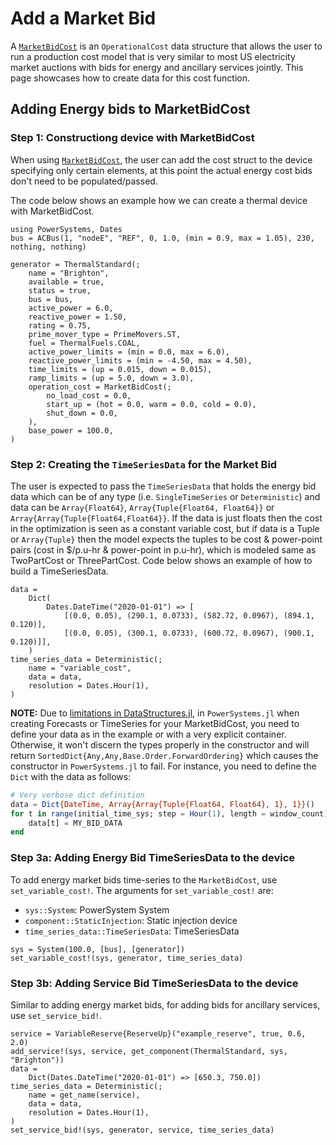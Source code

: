 # Add a Market Bid

A [`MarketBidCost`](@ref) is an `OperationalCost` data structure that allows the user to run a production
cost model that is very similar to most US electricity market auctions with bids for energy
and ancillary services jointly. This page showcases how to create data for this cost function.

## Adding Energy bids to MarketBidCost

### Step 1: Constructiong device with MarketBidCost

When using [`MarketBidCost`](@ref), the user can add the cost struct to the device specifying
only certain elements, at this point the actual energy cost bids don't need to be populated/passed.

The code below shows an example how we can create a thermal device with MarketBidCost.

```@repl market_bid_cost
using PowerSystems, Dates
bus = ACBus(1, "nodeE", "REF", 0, 1.0, (min = 0.9, max = 1.05), 230, nothing, nothing)

generator = ThermalStandard(;
    name = "Brighton",
    available = true,
    status = true,
    bus = bus,
    active_power = 6.0,
    reactive_power = 1.50,
    rating = 0.75,
    prime_mover_type = PrimeMovers.ST,
    fuel = ThermalFuels.COAL,
    active_power_limits = (min = 0.0, max = 6.0),
    reactive_power_limits = (min = -4.50, max = 4.50),
    time_limits = (up = 0.015, down = 0.015),
    ramp_limits = (up = 5.0, down = 3.0),
    operation_cost = MarketBidCost(;
        no_load_cost = 0.0,
        start_up = (hot = 0.0, warm = 0.0, cold = 0.0),
        shut_down = 0.0,
    ),
    base_power = 100.0,
)
```

### Step 2: Creating the `TimeSeriesData` for the Market Bid

The user is expected to pass the `TimeSeriesData` that holds the energy bid data which can be
of any type (i.e. `SingleTimeSeries` or `Deterministic`) and data can be `Array{Float64}`,
`Array{Tuple{Float64, Float64}}` or `Array{Array{Tuple{Float64,Float64}}`. If the data is
just floats then the cost in the optimization is seen as a constant variable cost, but if
data is a Tuple or `Array{Tuple}` then the model expects the tuples to be cost & power-point
pairs (cost in $/p.u-hr & power-point in p.u-hr), which is modeled same as TwoPartCost or
ThreePartCost. Code below shows an example of how to build a TimeSeriesData.

```@repl market_bid_cost
data =
    Dict(
        Dates.DateTime("2020-01-01") => [
            [(0.0, 0.05), (290.1, 0.0733), (582.72, 0.0967), (894.1, 0.120)],
            [(0.0, 0.05), (300.1, 0.0733), (600.72, 0.0967), (900.1, 0.120)]],
    )
time_series_data = Deterministic(;
    name = "variable_cost",
    data = data,
    resolution = Dates.Hour(1),
)
```

**NOTE:** Due to [limitations in DataStructures.jl](https://github.com/JuliaCollections/DataStructures.jl/issues/239),
in `PowerSystems.jl` when creating Forecasts or TimeSeries for your MarketBidCost, you need
to define your data as in the example or with a very explicit container. Otherwise, it won't
discern the types properly in the constructor and will return `SortedDict{Any,Any,Base.Order.ForwardOrdering}` which causes the constructor in `PowerSystems.jl` to fail. For instance, you need to define
the `Dict` with the data as follows:

```julia
# Very verbose dict definition
data = Dict{DateTime, Array{Array{Tuple{Float64, Float64}, 1}, 1}}()
for t in range(initial_time_sys; step = Hour(1), length = window_count)
    data[t] = MY_BID_DATA
end
```

### Step 3a: Adding Energy Bid TimeSeriesData to the device

To add energy market bids time-series to the `MarketBidCost`, use `set_variable_cost!`. The
arguments for `set_variable_cost!` are:

  - `sys::System`: PowerSystem System
  - `component::StaticInjection`: Static injection device
  - `time_series_data::TimeSeriesData`: TimeSeriesData

```@repl market_bid_cost
sys = System(100.0, [bus], [generator])
set_variable_cost!(sys, generator, time_series_data)
```

### Step 3b: Adding Service Bid TimeSeriesData to the device

Similar to adding energy market bids, for adding bids for ancillary services, use
`set_service_bid!`.

```@repl market_bid_cost
service = VariableReserve{ReserveUp}("example_reserve", true, 0.6, 2.0)
add_service!(sys, service, get_component(ThermalStandard, sys, "Brighton"))
data =
    Dict(Dates.DateTime("2020-01-01") => [650.3, 750.0])
time_series_data = Deterministic(;
    name = get_name(service),
    data = data,
    resolution = Dates.Hour(1),
)
set_service_bid!(sys, generator, service, time_series_data)
```
